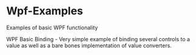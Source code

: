 # Wpf-Examples
Examples of basic WPF  functionality


WPF Basic Binding - Very simple example of binding several controls to a value as well as a bare bones implementation of value converters.
